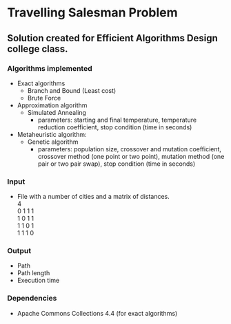# Travelling Salesman Problem

## Solution created for Efficient Algorithms Design college class.

### Algorithms implemented
- Exact algorithms
  - Branch and Bound (Least cost)
  - Brute Force
- Approximation algorithm
  - Simulated Annealing
    - parameters: starting and final temperature, temperature reduction coefficient, stop condition (time in seconds)
- Metaheuristic algorithm:
  - Genetic algorithm
    - parameters: population size, crossover and mutation coefficient, crossover method (one point or two point), mutation method (one pair or two pair swap), stop condition (time in seconds)

### Input
- File with a number of cities and a matrix of distances.
\
4 \
0 1 1 1 \
1 0 1 1 \
1 1 0 1 \
1 1 1 0

### Output
- Path
- Path length
- Execution time

### Dependencies
- Apache Commons Collections 4.4 (for exact algorithms)
